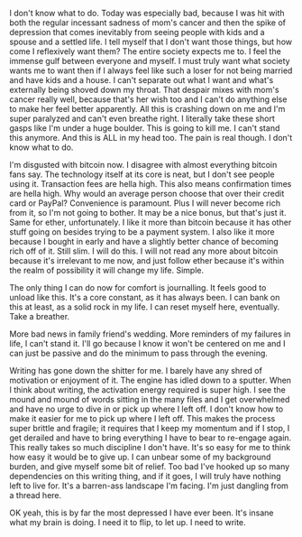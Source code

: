 I don't know what to do. Today was especially bad, because I was hit with both the regular incessant sadness of mom's cancer and then the spike of depression that comes inevitably from seeing people with kids and a spouse and a settled life. I tell myself that I don't want those things, but how come I reflexively want them? The entire society expects me to. I feel the immense gulf between everyone and myself. I must truly want what society wants me to want then if I always feel like such a loser for not being married and have kids and a house. I can't separate out what I want and what's externally being shoved down my throat. That despair mixes with mom's cancer really well, because that's her wish too and I can't do anything else to make her feel better apparently. All this is crashing down on me and I'm super paralyzed and can't even breathe right. I literally take these short gasps like I'm under a huge boulder. This is going to kill me. I can't stand this anymore. And this is ALL in my head too. The pain is real though. I don't know what to do.

I'm disgusted with bitcoin now. I disagree with almost everything bitcoin fans say. The technology itself at its core is neat, but I don't see people using it. Transaction fees are hella high. This also means confirmation times are hella high. Why would an average person choose that over their credit card or PayPal? Convenience is paramount. Plus I will never become rich from it, so I'm not going to bother. It may be a nice bonus, but that's just it. Same for ether, unfortunately. I like it more than bitcoin because it has other stuff going on besides trying to be a payment system. I also like it more because I bought in early and have a slightly better chance of becoming rich off of it. Still slim. I will do this. I will not read any more about bitcoin because it's irrelevant to me now, and just follow ether because it's within the realm of possibility it will change my life. Simple.

The only thing I can do now for comfort is journalling. It feels good to unload like this. It's a core constant, as it has always been. I can bank on this at least, as a solid rock in my life. I can reset myself here, eventually. Take a breather.

More bad news in family friend's wedding. More reminders of my failures in life, I can't stand it. I'll go because I know it won't be centered on me and I can just be passive and do the minimum to pass through the evening.

Writing has gone down the shitter for me. I barely have any shred of motivation or enjoyment of it. The engine has idled down to a sputter. When I think about writing, the activation energy required is super high. I see the mound and mound of words sitting in the many files and I get overwhelmed and have no urge to dive in or pick up where I left off. I don't know how to make it easier for me to pick up where I left off. This makes the process super brittle and fragile; it requires that I keep my momentum and if I stop, I get derailed and have to bring everything I have to bear to re-engage again. This really takes so much discipline I don't have. It's so easy for me to think how easy it would be to give up. I can unbear some of my background burden, and give myself some bit of relief. Too bad I've hooked up so many dependencies on this writing thing, and if it goes, I will truly have nothing left to live for. It's a barren-ass landscape I'm facing. I'm just dangling from a thread here.

OK yeah, this is by far the most depressed I have ever been. It's insane what my brain is doing. I need it to flip, to let up. I need to write.
